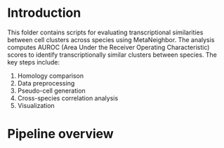 # Introduction
This folder contains scripts for evaluating transcriptional similarities between cell clusters across species using MetaNeighbor. The analysis computes AUROC (Area Under the Receiver Operating Characteristic) scores to identify transcriptionally similar clusters between species. The key steps include:
1. Homology comparison
2. Data preprocessing
3. Pseudo-cell generation
4. Cross-species correlation analysis
5. Visualization

# Pipeline overview
